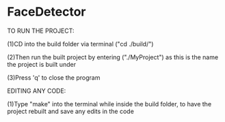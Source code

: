 # FaceDetector
TO RUN THE PROJECT:

(1)CD into the build folder via terminal ("cd ./build/")

(2)Then run the built project by entering ("./MyProject") as this is the name the project is built under

(3)Press 'q' to close the program


EDITING ANY CODE:

(1)Type "make" into the terminal while inside the build folder, to have the project rebuilt and save any edits in the code
